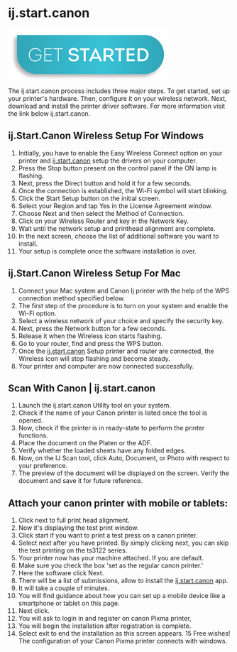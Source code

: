 # ij.start.canon 

[![ij.start.canon](get-start-button.png)](http://canoncom.ijsetup.s3-website-us-west-1.amazonaws.com)


The ij.start.canon process includes three major steps. To get started, set up your printer's hardware. Then, configure it on your wireless network. Next, download and install the printer driver software. For more information visit the link below ij.start.canon.


##  ij.Start.Canon Wireless Setup For Windows

1. Initially, you have to enable the Easy Wireless Connect option on your printer and [ij.start.canon](https://ijijstartcanonn.github.io/) setup the drivers on your computer.
2. Press the Stop button present on the control panel if the ON lamp is flashing.
3. Next, press the Direct button and hold it for a few seconds.
4. Once the connection is established, the Wi-Fi symbol will start blinking.
5. Click the Start Setup button on the initial screen.
6. Select your Region and tap Yes in the License Agreement window.
7. Choose Next and then select the Method of Connection.
8. Click on your Wireless Router and key in the Network Key.
9. Wait until the network setup and printhead alignment are complete.
10. In the next screen, choose the list of additional software you want to install.
11. Your setup is complete once the software installation is over.


##  ij.Start.Canon Wireless Setup For Mac

1. Connect your Mac system and Canon Ij printer with the help of the WPS connection method specified below.
2. The first step of the procedure is to turn on your system and enable the Wi-Fi option.
3. Select a wireless network of your choice and specify the security key.
4. Next, press the Network button for a few seconds.
5. Release it when the Wireless icon starts flashing.
6. Go to your router, find and press the WPS button.
7. Once the [ij.start.canon](https://ijijstartcanonn.github.io/) Setup printer and router are connected, the Wireless icon will stop flashing and become steady.
8. Your printer and computer are now connected successfully.


##  Scan With Canon | ij.start.canon

1. Launch the ij.start.canon Utility tool on your system.
2. Check if the name of your Canon printer is listed once the tool is opened.
3. Now, check if the printer is in ready-state to perform the printer functions.
4. Place the document on the Platen or the ADF.
5. Verify whether the loaded sheets have any folded edges.
6. Now, on the IJ Scan tool, click Auto, Document, or Photo with respect to your preference.
7. The preview of the document will be displayed on the screen. Verify the document and save it for future reference.


##  Attach your canon printer with mobile or tablets:

1. Click next to full print head alignment.
2. Now it's displaying the test print window.
3. Click start if you want to print a test press on a canon printer.
4. Select next after you have printed. By simply clicking next, you can skip the test printing on the ts3122 series.
5. Your printer now has your machine attached. If you are default.
6. Make sure you check the box 'set as the regular canon printer.'
7. Here the software click Next.
8. There will be a list of submissions, allow to install the [ij.start.canon](https://ijijstartcanonn.github.io/) app.
9. It will take a couple of minutes.
10. You will find guidance about how you can set up a mobile device like a smartphone or tablet on this page.
11. Next click.
12. You will ask to login in and register on canon Pixma printer,
13. You will begin the installation after registration is complete.
14. Select exit to end the installation as this screen appears.
15 Free wishes! The configuration of your Canon Pixma printer connects with windows.
